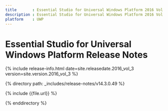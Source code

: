 ```yaml
---
title       : Essential Studio for Universal Windows Platform 2016 Vol 3 Release Notes
description : Essential Studio for Universal Windows Platform 2016 Vol 3 Release Notes
platform    : UWP
---
```


# Essential Studio for Universal Windows Platform Release Notes

{% include release-info.html date=site.releasedate.2016_vol_3 version=site.version.2016_vol_3 %} 

{% directory path: _includes/release-notes/v14.3.0.49 %}

{% include {{file.url}} %}

{% enddirectory %}